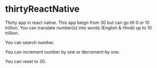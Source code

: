 # thirtyReactNative
Thirty app in react native. This app beign from 30 but can go till 0 or 10 trillion. You can translate number(s) into words (English &amp; Hindi) up to 10 trillion.

You can search number.

You can increment number by one or decrement by one.

You can reset to 30.
